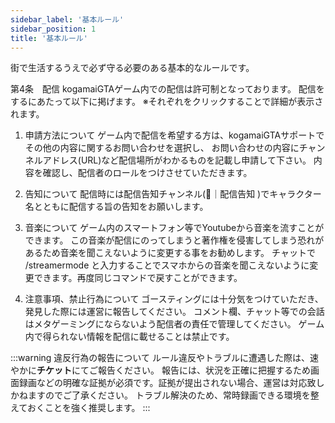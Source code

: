 ```yaml
---
sidebar_label: '基本ルール'
sidebar_position: 1
title: '基本ルール'
---
```


街で生活するうえで必ず守る必要のある基本的なルールです。








第4条　配信
kogamaiGTAゲーム内での配信は許可制となっております。
配信をするにあたって以下に掲げます。
※それぞれをクリックすることで詳細が表示されます。

1. 申請方法について
ゲーム内で配信を希望する方は、kogamaiGTAサポートでその他の内容に関するお問い合わせを選択し、
お問い合わせの内容にチャンネルアドレス(URL)など配信場所がわかるものを記載し申請して下さい。
内容を確認し、配信者のロールをつけさせていただきます。

2. 告知について
配信時には配信告知チャンネル(⁠🔔｜配信告知 )でキャラクター名とともに配信する旨の告知をお願いします。

3. 音楽について
ゲーム内のスマートフォン等でYoutubeから音楽を流すことができます。
この音楽が配信にのってしまうと著作権を侵害してしまう恐れがあるため音楽を聞こえないように変更する事をお勧めします。
チャットで /streamermode と入力することでスマホからの音楽を聞こえないように変更できます。再度同じコマンドで戻すことができます。

4. 注意事項、禁止行為について
ゴースティングには十分気をつけていただき、発見した際には運営に報告してください。
コメント欄、チャット等での会話はメタゲーミングにならないよう配信者の責任で管理してください。
ゲーム内で得られない情報を配信に載せることは禁止です。



:::warning 違反行為の報告について
ルール違反やトラブルに遭遇した際は、速やかに<strong>チケット</strong>にてご報告ください。
報告には、状況を正確に把握するため画面録画などの明確な証拠が必須です。証拠が提出されない場合、運営は対応致しかねますのでご了承ください。
トラブル解決のため、常時録画できる環境を整えておくことを強く推奨します。
:::


